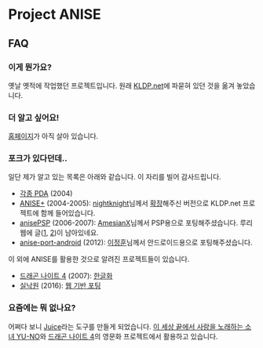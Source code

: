 Project ANISE
=============

FAQ
---

### 이게 뭔가요? ###

옛날 옛적에 작업했던 프로젝트입니다. 원래 [KLDP.net](https://kldp.net/anise/)에 파묻혀 있던 것을 옮겨 놓았습니다.

### 더 알고 싶어요! ###

[홈페이지](https://tomyun.pe.kr/projectanise/)가 아직 살아 있습니다.

### 포크가 있다던데.. ###

일단 제가 알고 있는 목록은 아래와 같습니다. 이 자리를 빌어 감사드립니다.

* [각종 PDA](https://tomyun.pe.kr/2004/11/21/talk-on-project-anise-iv/) (2004)
* [ANISE+](https://kldp.net/anise/) (2004-2005): [nightknight](http://mystictales.net/)님께서 [확장](http://kldp.net/projects/anise/forum/310205)해주신 버전으로 KLDP.net 프로젝트에 함께 들어있습니다.
* [anisePSP](https://github.com/AmesianX/anisePSP) (2006-2007): [AmesianX](https://github.com/AmesianX/)님께서 PSP용으로 포팅해주셨습니다. 루리웹에 글([1](https://bbs.ruliweb.com/etcs/board/300435/read/3486698), [2](https://bbs.ruliweb.com/etcs/board/300435/read/5211019))이 남아있네요.
* [anise-port-android](https://code.google.com/p/anise-port-android/) (2012): [이정훈](http://jeonghun_lee.blog.me/70135245828)님께서 안드로이드용으로 포팅해주셨습니다.

이 외에 ANISE를 활용한 것으로 알려진 프로젝트들이 있습니다.

* [드래곤 나이트 4](https://vndb.org/r42874) (2007): [한글화](https://gall.dcinside.com/game_classic/70043)
* [실낙원](https://vndb.org/r47743) (2016): [웹 기반 포팅](https://forums.fuwanovel.net/topic/14576-mikan-engine-scummvm-like-html5-vn-engine-to-port-everything-to/?do=findComment&comment=414644)

### 요즘에는 뭐 없나요? ###

어쩌다 보니 [Juice](https://github.com/tomyun/juice)라는 도구를 만들게 되었습니다. [이 세상 끝에서 사랑을 노래하는 소녀 YU-NO](https://vndb.org/r83617)와 [드래곤 나이트 4](https://vndb.org/r83125)의 영문화 프로젝트에서 활용하고 있습니다.
